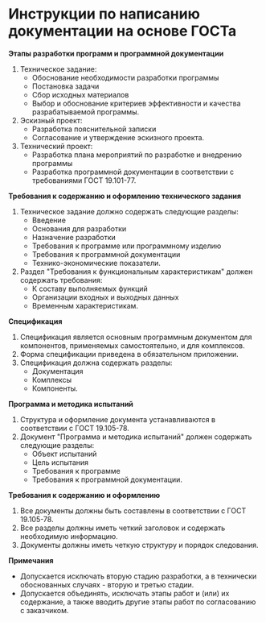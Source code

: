 # **Инструкции по написанию документации на основе ГОСТа**

**Этапы разработки программ и программной документации**

1. Техническое задание:
	* Обоснование необходимости разработки программы
	* Постановка задачи
	* Сбор исходных материалов
	* Выбор и обоснование критериев эффективности и качества разрабатываемой программы.
2. Эскизный проект:
	* Разработка пояснительной записки
	* Согласование и утверждение эскизного проекта.
3. Технический проект:
	* Разработка плана мероприятий по разработке и внедрению программы
	* Разработка программной документации в соответствии с требованиями ГОСТ 19.101-77.

**Требования к содержанию и оформлению технического задания**

1. Техническое задание должно содержать следующие разделы:
	* Введение
	* Основания для разработки
	* Назначение разработки
	* Требования к программе или программному изделию
	* Требования к программной документации
	* Технико-экономические показатели.
2. Раздел "Требования к функциональным характеристикам" должен содержать требования:
	* К составу выполняемых функций
	* Организации входных и выходных данных
	* Временным характеристикам.

**Спецификация**

1. Спецификация является основным программным документом для компонентов, применяемых самостоятельно, и для комплексов.
2. Форма спецификации приведена в обязательном приложении.
3. Спецификация должна содержать разделы:
	* Документация
	* Комплексы
	* Компоненты.

**Программа и методика испытаний**

1. Структура и оформление документа устанавливаются в соответствии с ГОСТ 19.105-78.
2. Документ "Программа и методика испытаний" должен содержать следующие разделы:
	* Объект испытаний
	* Цель испытания
	* Требования к программе
	* Требования к программной документации.

**Требования к содержанию и оформлению**

1. Все документы должны быть составлены в соответствии с ГОСТ 19.105-78.
2. Все разделы должны иметь четкий заголовок и содержать необходимую информацию.
3. Документы должны иметь четкую структуру и порядок следования.

**Примечания**

* Допускается исключать вторую стадию разработки, а в технически обоснованных случаях - вторую и третью стадии.
* Допускается объединять, исключать этапы работ и (или) их содержание, а также вводить другие этапы работ по согласованию с заказчиком.

